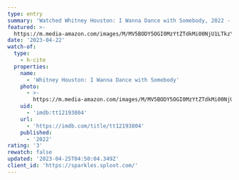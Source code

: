 ```yaml
---
type: entry
summary: 'Watched Whitney Houston: I Wanna Dance with Somebody, 2022 - ★★★'
featured: >-
  https://m.media-amazon.com/images/M/MV5BODY5OGI0MzYtZTdkMi00NjU1LTkzYjAtNDA5M2ZlYjFlODgzXkEyXkFqcGdeQXVyODk4OTc3MTY@._V1_SX300.jpg
date: '2023-04-22'
watch-of:
  type:
    - h-cite
  properties:
    name:
      - 'Whitney Houston: I Wanna Dance with Somebody'
    photo:
      - >-
        https://m.media-amazon.com/images/M/MV5BODY5OGI0MzYtZTdkMi00NjU1LTkzYjAtNDA5M2ZlYjFlODgzXkEyXkFqcGdeQXVyODk4OTc3MTY@._V1_SX300.jpg
    uid:
      - 'imdb:tt12193804'
    url:
      - 'https://imdb.com/title/tt12193804'
    published:
      - '2022'
rating: '3'
rewatch: false
updated: '2023-04-25T04:50:04.349Z'
client_id: 'https://sparkles.sploot.com/'
---
```


